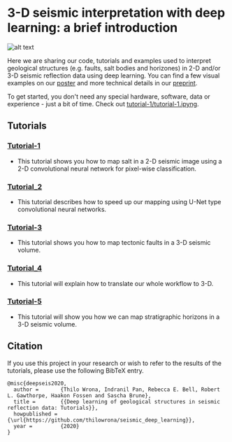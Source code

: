 # 3-D seismic interpretation with deep learning: a brief introduction

![alt text](https://github.com/thilowrona/seismic_deep_learning/blob/master/image.png)

Here we are sharing our code, tutorials and examples used to interpret geological structures (e.g. faults, salt bodies and horizones) in 2-D and/or 3-D seismic reflection data using deep learning. You can find a few visual examples on our [poster](https://www.thilowrona.com/posters) and more technical details in our [preprint](https://eartharxiv.org/repository/view/1683/).

To get started, you don't need any special hardware, software, data or experience - just a bit of time. 
Check out [tutorial-1/tutorial-1.ipyng](https://github.com/thilowrona/seismic_deep_learning/blob/master/tutorial-1/tutorial-1.ipynb).


## Tutorials

### [Tutorial-1](https://github.com/thilowrona/seismic_deep_learning/blob/master/tutorial-1/tutorial-1.ipynb)
- This tutorial shows you how to map salt in a 2-D seismic image using a 2-D convolutional neural network for pixel-wise classification.

### [Tutorial_2](https://github.com/thilowrona/seismic_deep_learning/blob/master/tutorial_2/tutorial_2.ipynb)
- This tutorial describes how to speed up our mapping using U-Net type convolutional neural networks.

### [Tutorial-3](https://github.com/thilowrona/seismic_deep_learning/blob/master/tutorial-3/tutorial-3.ipynb)
- This tutorial shows you how to map tectonic faults in a 3-D seismic volume.

### [Tutorial_4](https://github.com/thilowrona/seismic_deep_learning/blob/master/tutorial_4/tutorial_4.ipynb)
- This tutorial will explain how to translate our whole workflow to 3-D.

### [Tutorial-5](https://github.com/thilowrona/seismic_deep_learning/blob/master/tutorial-5/tutorial-5.ipynb)
- This tutorial will show you how we can map stratigraphic horizons in a 3-D seismic volume.


## Citation
If you use this project in your research or wish to refer to the results of the tutorials, please use the following BibTeX entry.
```
@misc{deepseis2020,
  author =       {Thilo Wrona, Indranil Pan, Rebecca E. Bell, Robert L. Gawthorpe, Haakon Fossen and Sascha Brune},
  title =        {{Deep learning of geological structures in seismic reflection data: Tutorials}},
  howpublished = {\url{https://github.com/thilowrona/seismic_deep_learning}},
  year =         {2020}
}
```
